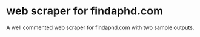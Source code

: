 # web scraper for findaphd.com

A well commented web scraper for findaphd.com with two sample outputs.
